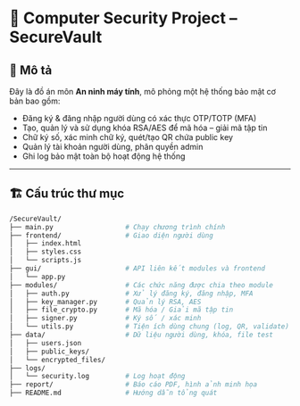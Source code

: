 # 🔐 Computer Security Project – SecureVault

## 📌 Mô tả
Đây là đồ án môn **An ninh máy tính**, mô phỏng một hệ thống bảo mật cơ bản bao gồm:
- Đăng ký & đăng nhập người dùng có xác thực OTP/TOTP (MFA)
- Tạo, quản lý và sử dụng khóa RSA/AES để mã hóa – giải mã tập tin
- Chữ ký số, xác minh chữ ký, quét/tạo QR chứa public key
- Quản lý tài khoản người dùng, phân quyền admin
- Ghi log bảo mật toàn bộ hoạt động hệ thống

---

## 🏗 Cấu trúc thư mục

```bash
/SecureVault/
├── main.py                  # Chạy chương trình chính
├── frontend/                # Giao diện người dùng
│   ├── index.html
│   ├── styles.css
│   └── scripts.js
├── gui/                     # API liên kết modules và frontend      
│   └── app.py            
├── modules/                 # Các chức năng được chia theo module
│   ├── auth.py              # Xử lý đăng ký, đăng nhập, MFA
│   ├── key_manager.py       # Quản lý RSA, AES
│   ├── file_crypto.py       # Mã hóa / Giải mã tập tin
│   ├── signer.py            # Ký số / xác minh
│   └── utils.py             # Tiện ích dùng chung (log, QR, validate)
├── data/                    # Dữ liệu người dùng, khóa, file test
│   ├── users.json
│   ├── public_keys/
│   └── encrypted_files/
├── logs/
│   └── security.log         # Log hoạt động
├── report/                  # Báo cáo PDF, hình ảnh minh họa
├── README.md                # Hướng dẫn tổng quát
